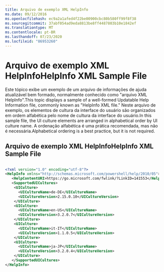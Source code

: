 ```yaml
---
title: Arquivo de exemplo XML HelpInfo
ms.date: 09/12/2016
ms.openlocfilehash: ec9a2a1afed4f22be00900cbc80b580ff99f8f38
ms.sourcegitcommit: 37abf054ad9eda8813be8ff4487803b10e1842ef
ms.translationtype: MT
ms.contentlocale: pt-BR
ms.lasthandoff: 07/23/2020
ms.locfileid: "86953260"
---
```

# <a name="helpinfo-xml-sample-file"></a><span data-ttu-id="1ce4b-102">Arquivo de exemplo XML HelpInfo</span><span class="sxs-lookup"><span data-stu-id="1ce4b-102">HelpInfo XML Sample File</span></span>

<span data-ttu-id="1ce4b-103">Este tópico exibe um exemplo de um arquivo de informações de ajuda atualizável bem formado, normalmente conhecido como "arquivo XML HelpInfo".</span><span class="sxs-lookup"><span data-stu-id="1ce4b-103">This topic displays a sample of a well-formed Updatable Help Information file, commonly known as "HelpInfo XML file."</span></span> <span data-ttu-id="1ce4b-104">Neste arquivo de exemplo, os elementos de cultura da interface do usuário são organizados em ordem alfabética pelo nome de cultura da interface do usuário.</span><span class="sxs-lookup"><span data-stu-id="1ce4b-104">In this sample file, the UI culture elements are arranged in alphabetical order by UI culture name.</span></span> <span data-ttu-id="1ce4b-105">A ordenação alfabética é uma prática recomendada, mas não é necessária.</span><span class="sxs-lookup"><span data-stu-id="1ce4b-105">Alphabetical ordering is a best practice, but it is not required.</span></span>

## <a name="helpinfo-xml-sample-file"></a><span data-ttu-id="1ce4b-106">Arquivo de exemplo XML HelpInfo</span><span class="sxs-lookup"><span data-stu-id="1ce4b-106">HelpInfo XML Sample File</span></span>

```xml

<?xml version="1.0" encoding="utf-8"?>
<HelpInfo xmlns="http://schemas.microsoft.com/powershell/help/2010/05">
   <HelpContentURI>https://go.microsoft.com/fwlink/?LinkID=141553</HelpContentURI>
   <SupportedUICultures>
    <UICulture>
      <UICultureName>de-DE</UICultureName>
      <UICultureVersion>2.15.0.10</UICultureVersion>
    </UICulture>
    <UICulture>
      <UICultureName>en-US</UICultureName>
      <UICultureVersion>3.2.0.7</UICultureVersion>
    </UICulture>
    <UICulture>
      <UICultureName>it-IT</UICultureName>
      <UICultureVersion>1.1.0.5</UICultureVersion>
    </UICulture>
    <UICulture>
      <UICultureName>ja-JP</UICultureName>
      <UICultureVersion>3.2.0.4</UICultureVersion>
    </UICulture>
   </SupportedUICultures>
</HelpInfo>

```
